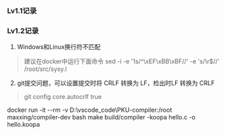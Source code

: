 # 
### Lv1.1记录
### Lv1.2记录
1. Windows和Linux换行符不匹配
> 建议在docker中运行下面命令
> sed -i -e '1s/^\xEF\xBB\xBF//' -e 's/\r$//' /root/src/sysy.l

2. git提交问题，可以设置提交时将 CRLF 转换为 LF，检出时LF 转换为 CRLF
> git config core.autocrlf true

docker run -it --rm -v D:\vscode_code\PKU-compiler:/root maxxing/compiler-dev bash
make
build/compiler -koopa hello.c -o hello.koopa
